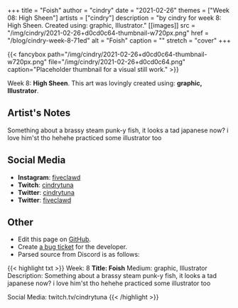 +++
title =       "Foish"
author =      "cindry"
date =        "2021-02-26"
themes =      ["Week 08: High Sheen"]
artists =     ["cindry"]
description = "by cindry for week 8: High Sheen. Created using: graphic, Illustrator."
[[images]]
      src = "/img/cindry/2021-02-26+d0cd0c64-thumbnail-w720px.png"
      href = "/blog/cindry-week-8-71ed"
      alt = "Foish"
      caption = ""
      stretch = "cover"
+++

{{< fancybox path="/img/cindry/2021-02-26+d0cd0c64-thumbnail-w720px.png" file="/img/cindry/2021-02-26+d0cd0c64.png" caption="Placeholder thumbnail for a visual still work." >}}


Week 8: **High Sheen**. This art was lovingly created using: **graphic, Illustrator**.

## Artist's Notes

Something about a brassy steam punk-y fish, it looks a tad japanese now? i love him'st tho hehehe practiced some illustrator too

## Social Media

- **Instagram**: <a href='https://instagram.com/fiveclawd' target='_blank'>fiveclawd</a>
- **Twitch**: <a href='https://twitch.tv/cindrytuna' target='_blank'>cindrytuna</a>
- **Twitter**: <a href='https://twitter.com/cindrytuna' target='_blank'>cindrytuna</a>
- **Twitter**: <a href='https://twitter.com/fiveclawd' target='_blank'>fiveclawd</a>

## Other

- Edit this page on [GitHub](https://github.com/teaminkling/web-refresh/edit/main/content/blog/cindry-week-8-71ed.md).
- Create [a bug ticket](https://github.com/teaminkling/web-refresh/issues/new?assignees=&labels=bug&template=problem-report.md&title=) for the developer.
- Parsed source from Discord is as follows:

{{< highlight txt >}}
Week: 8
**Title:  Foish**
Medium: graphic, Illustrator
Description: Something about a brassy steam punk-y fish, it looks a tad japanese now? i love him'st tho hehehe practiced some illustrator too

Social Media: twitch.tv/cindrytuna
{{< /highlight >}}